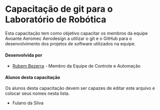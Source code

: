 # Capacitação de git para o Laboratório de Robótica
Esta capacitação tem como objetivo capacitar os membros da equipe Avoante Aeromec Aerodesign a utilizar o git e o GitHub para o desenvolvimento dos projetos de software utilizados na equipe.

#### Desenvolvida por
* [Rubem Bezerra](https:/github.com/rubemnobre/) - Membro da Equipe de Controle e Automação

#### Alunos desta capacitação
Os alunos desta capacitação devem ser capazes de editar este arquivo e colocar seus nomes nesta lista.
* Fulano da Silva
